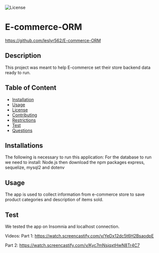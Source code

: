 ![License](https://img.shields.io/badge/License--informational)

# E-commerce-ORM
https://github.com/leslyr562/E-commerce-ORM
    
## Description 
This project was meant to help E-commerce set their store backend data ready to run. 

## Table of Content
- [Installation](#installation)
- [Usage](#usage)
- [License](#license)
- [Contributing](#contributing)
- [Restrictions](#restrictions)
- [Test](#test)
- [Questions](#questions)

## Installations
The following is necessary to run this application:  For the database to run we need to install: Node.js then download the npm packages express, sequelize, mysql2 and dotenv

## Usage
The app is used to collect information from e-commerce store to save product categories and description of items sold.

## Test
We tested the app on Insomnia and localhost connection.

Videos:
Part 1: https://watch.screencastify.com/v/YeDx12dc5t6H2BsaodpE

Part 2: https://watch.screencastify.com/v/Kyc7mNsjqxtHwN8Tr4C7
    